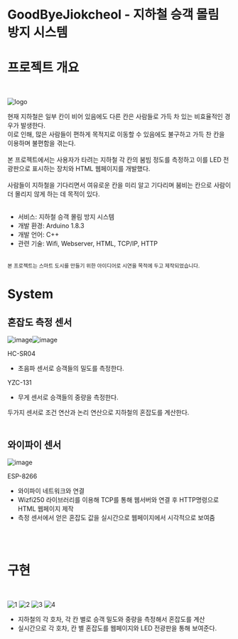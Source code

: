 

# GoodByeJiokcheol - 지하철 승객 몰림 방지 시스템

# 프로젝트 개요
<br>

![logo](https://user-images.githubusercontent.com/63458653/88040826-70fd6e00-cb84-11ea-81a5-f29261b813df.PNG)

현재 지하철은 일부 칸이 비어 있음에도 다른 칸은 사람들로 가득 차 있는 
비효율적인 경우가 발생한다.<br>이로 인해, 많은 사람들이 편하게 목적지로 
이동할 수 있음에도 불구하고 가득 찬 칸을 이용하며 불편함을 겪는다. <br><br>
본 프로젝트에서는 사용자가 타려는 지하철 각 칸의 붐빔 정도를 측정하고
이를 LED 전광판으로 표시하는 장치와 HTML 웹페이지를 개발했다.<br><br>사람들이 지하철을 기다리면서 여유로운 칸을 미리 알고 기다리며 
붐비는 칸으로 사람이 더 몰리지 않게 하는 데 목적이 있다.
<br><br>
- 서비스: 지하철 승객 몰림 방지 시스템
- 개발 환경: Arduino 1.8.3
- 개발 언어: C++
- 관련 기술: Wifi, Webserver, HTML, TCP/IP, HTTP
<br>
<sup>본 프로젝트는 스마트 도시를 만들기 위한 아이디어로 시연을 목적에 두고 제작되었습니다.</sup>


# System
## 혼잡도 측정 센서
![image](https://user-images.githubusercontent.com/63458653/88042138-6cd25000-cb86-11ea-8e64-28755c343864.png)![image](https://user-images.githubusercontent.com/63458653/88047086-06e8c700-cb8c-11ea-82f8-3d05a544b0eb.png)

HC-SR04
- 초음파 센서로 승객들의 밀도를 측정한다.<br>

YZC-131
- 무게 센서로 승객들의 중량을 측정한다.

 두가지 센서로 조건 연산과 논리 연산으로 지하철의 혼잡도를 계산한다.
 <br><br>
## 와이파이 센서
![image](https://user-images.githubusercontent.com/63458653/88048361-254fc200-cb8e-11ea-90c6-945c957affc7.png)

ESP-8266
- 와이파이 네트워크와 연결
- Wizfi250 라이브러리를 이용해 TCP를 통해 웹서버와 연결 후 HTTP명령으로 HTML 웹페이지 제작
- 측정 센서에서 얻은 혼잡도 값을 실시간으로 웹페이지에서 시각적으로 보여줌 
<br>
<br>

# 구현
<br>

![1](https://user-images.githubusercontent.com/63458653/88051230-3f3fd380-cb93-11ea-8166-151845ea4e68.PNG)
![2](https://user-images.githubusercontent.com/63458653/88051238-41099700-cb93-11ea-916c-8f7f589f81f3.PNG)
![3](https://user-images.githubusercontent.com/63458653/88051246-423ac400-cb93-11ea-9814-27cd189280bb.PNG)
![4](https://user-images.githubusercontent.com/63458653/88051250-436bf100-cb93-11ea-90a8-f57cf8d9a533.PNG)
<br>
- 지하철의 각 호차, 각 칸 별로 승객 밀도와 중량을 측정해서 혼잡도를 계산
- 실시간으로 각 호차, 칸 별 혼잡도를 웹페이지와 LED 전광판을 통해 보여준다. 

<br>


